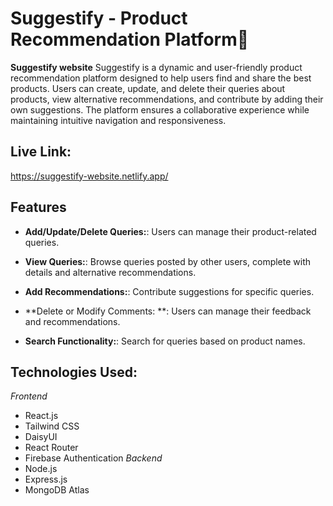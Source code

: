 
# Suggestify - Product Recommendation Platform🌟

**Suggestify website** Suggestify is a dynamic and user-friendly product recommendation platform designed to help users find and share the best products. Users can create, update, and delete their queries about products, view alternative recommendations, and contribute by adding their own suggestions. The platform ensures a collaborative experience while maintaining intuitive navigation and responsiveness.


## Live Link:
https://suggestify-website.netlify.app/








## Features

- **Add/Update/Delete Queries:**: Users can manage their product-related queries.
- **View Queries:**: Browse queries posted by other users, complete with details and alternative recommendations.
- **Add Recommendations:**: Contribute suggestions for specific queries.

- **Delete or Modify Comments: **: Users can manage their feedback and recommendations.
- **Search Functionality:**: Search for queries based on product names.





## Technologies Used:
*Frontend*
- React.js
- Tailwind CSS
- DaisyUI
- React Router
- Firebase Authentication
*Backend*
- Node.js
- Express.js
- MongoDB Atlas


